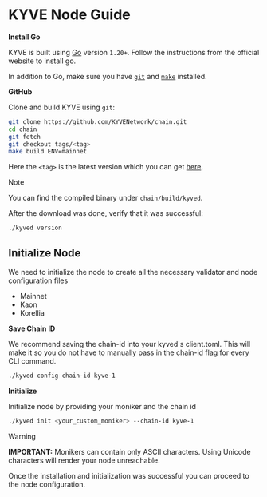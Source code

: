 # KYVE Node Guide

**Install Go**

KYVE is built using [Go](https://go.dev/dl/) version `1.20+`. Follow the instructions from the official website to install go.

In addition to Go, make sure you have [`git`](https://git-scm.com/book/en/v2/Getting-Started-Installing-Git) and [`make`](https://www.gnu.org/software/make/) installed.

**GitHub**

Clone and build KYVE using `git`:

```bash
git clone https://github.com/KYVENetwork/chain.git
cd chain
git fetch
git checkout tags/<tag>
make build ENV=mainnet
```

Here the `<tag>` is the latest version which you can get [here](https://github.com/KYVENetwork/chain/tags).

> [!NOTE]  
> You can find the compiled binary under `chain/build/kyved`.


After the download was done, verify that it was successful:

```bash
./kyved version
```

## Initialize Node[](https://docs.kyve.network/validators/chain_nodes/installation#initialize-node)

We need to initialize the node to create all the necessary validator and node configuration files

- Mainnet
- Kaon
- Korellia

**Save Chain ID**

We recommend saving the chain-id into your kyved's client.toml. This will make it so you do not have to manually pass in the chain-id flag for every CLI command.

```bash
./kyved config chain-id kyve-1
```

**Initialize**

Initialize node by providing your moniker and the chain id

```bash
./kyved init <your_custom_moniker> --chain-id kyve-1
```

> [!WARNING]  
> **IMPORTANT:** Monikers can contain only ASCII characters. Using Unicode characters will render your node unreachable.

Once the installation and initialization was successful you can proceed to the node configuration.

